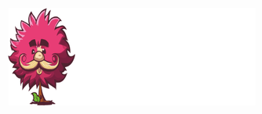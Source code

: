 <div align="center">
  <img height="200" src="https://github.com/Trufullantes/.github/blob/Images-and-Icons/Logo - DarkMode.png"  />
</div>

###
